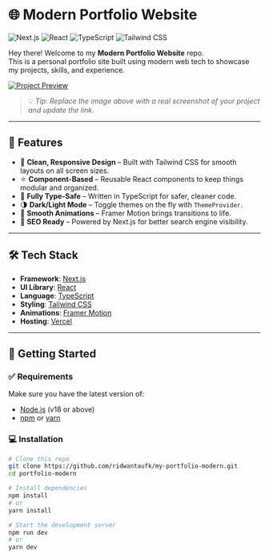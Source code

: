 # 🌐 Modern Portfolio Website

![Next.js](https://img.shields.io/badge/Next.js-000000?style=for-the-badge&logo=nextdotjs&logoColor=white)
![React](https://img.shields.io/badge/React-20232A?style=for-the-badge&logo=react&logoColor=61DAFB)
![TypeScript](https://img.shields.io/badge/TypeScript-007ACC?style=for-the-badge&logo=typescript&logoColor=white)
![Tailwind CSS](https://img.shields.io/badge/Tailwind_CSS-38B2AC?style=for-the-badge&logo=tailwind-css&logoColor=white)

Hey there! Welcome to my **Modern Portfolio Website** repo.  
This is a personal portfolio site built using modern web tech to showcase my projects, skills, and experience.

[![Project Preview](https://via.placeholder.com/800x400.png?text=Add+your+project+screenshot+here)](https://your-live-demo-url.com)

> 💡 *Tip: Replace the image above with a real screenshot of your project and update the link.*

---

## 🌟 Features

- 🎨 **Clean, Responsive Design** – Built with Tailwind CSS for smooth layouts on all screen sizes.
- ⚛️ **Component-Based** – Reusable React components to keep things modular and organized.
- 🔐 **Fully Type-Safe** – Written in TypeScript for safer, cleaner code.
- 🌗 **Dark/Light Mode** – Toggle themes on the fly with `ThemeProvider`.
- 💨 **Smooth Animations** – Framer Motion brings transitions to life.
- 🔎 **SEO Ready** – Powered by Next.js for better search engine visibility.

---

## 🛠️ Tech Stack

- **Framework**: [Next.js](https://nextjs.org/)
- **UI Library**: [React](https://reactjs.org/)
- **Language**: [TypeScript](https://www.typescriptlang.org/)
- **Styling**: [Tailwind CSS](https://tailwindcss.com/)
- **Animations**: [Framer Motion](https://www.framer.com/motion/)
- **Hosting**: [Vercel](https://vercel.com/)

---

## 🚀 Getting Started

### ✅ Requirements

Make sure you have the latest version of:

- [Node.js](https://nodejs.org/) (v18 or above)
- [npm](https://www.npmjs.com/) or [yarn](https://yarnpkg.com/)

### 💻 Installation

```bash
# Clone this repo
git clone https://github.com/ridwantaufk/my-portfolio-modern.git
cd portfolio-modern

# Install dependencies
npm install
# or
yarn install

# Start the development server
npm run dev
# or
yarn dev
